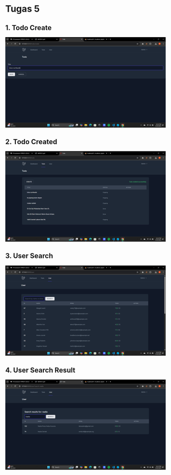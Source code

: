 # Tugas 5

## 1. Todo Create

![alt text](screenshot/tugas5/image.png)

## 2. Todo Created

![alt text](screenshot/tugas5/image-1.png)

## 3. User Search

![alt text](screenshot/tugas5/image-2.png)

## 4. User Search Result

![alt text](screenshot/tugas5/image-3.png)
